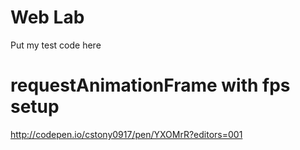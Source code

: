 # Web Lab
Put my test code here

# requestAnimationFrame with fps setup

<http://codepen.io/cstony0917/pen/YXOMrR?editors=001>
